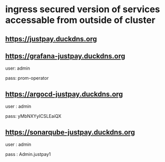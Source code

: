 
# ingress secured version of services accessable from outside of cluster

## https://justpay.duckdns.org


## https://grafana-justpay.duckdns.org
user: admin

pass: prom-operator

## https://argocd-justpay.duckdns.org
user : admin

pass: yMbNXYyICSLEaiQX

## https://sonarqube-justpay.duckdns.org
user : admin

pass : Admin.justpay1

